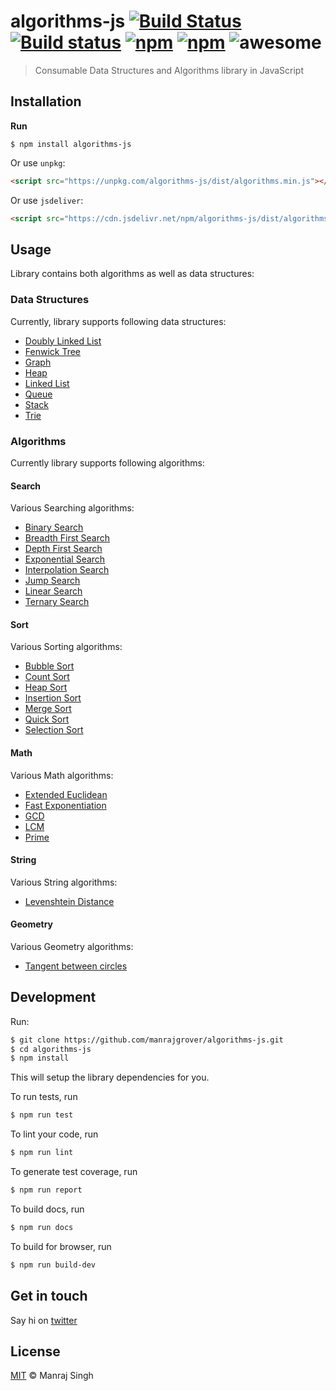 # algorithms-js [![Build Status](https://travis-ci.org/manrajgrover/algorithms-js.svg?branch=master)](https://travis-ci.org/manrajgrover/algorithms-js) [![Build status](https://ci.appveyor.com/api/projects/status/6l0vybrb4y0c7eh8?svg=true)](https://ci.appveyor.com/project/manrajgrover/algorithms-js) [![npm](https://img.shields.io/npm/v/algorithms-js.svg?maxAge=2592000?style=flat-square)](https://www.npmjs.com/package/algorithms-js) [![npm](https://img.shields.io/npm/dt/algorithms-js.svg?maxAge=2592000?style=flat-square)](https://www.npmjs.com/package/algorithms-js) ![awesome](https://img.shields.io/badge/awesome-yes-green.svg)
> Consumable Data Structures and Algorithms library in JavaScript

## Installation

**Run**

```shell
$ npm install algorithms-js
```

Or use `unpkg`:

```html
<script src="https://unpkg.com/algorithms-js/dist/algorithms.min.js"></script>
```

Or use `jsdeliver`:

```html
<script src="https://cdn.jsdelivr.net/npm/algorithms-js/dist/algorithms.min.js"></script>
```

## Usage
Library contains both algorithms as well as data structures:

### Data Structures
Currently, library supports following data structures:

- [Doubly Linked List](https://github.com/manrajgrover/algorithms-js/blob/master/src/data-structures/doubly_linked_list.js)
- [Fenwick Tree](https://github.com/manrajgrover/algorithms-js/blob/master/src/data-structures/fenwick_tree.js)
- [Graph](https://github.com/manrajgrover/algorithms-js/blob/master/src/data-structures/graph.js)
- [Heap](https://github.com/manrajgrover/algorithms-js/blob/master/src/data-structures/heap.js)
- [Linked List](https://github.com/manrajgrover/algorithms-js/blob/master/src/data-structures/linked_list.js)
- [Queue](https://github.com/manrajgrover/algorithms-js/blob/master/src/data-structures/queue.js)
- [Stack](https://github.com/manrajgrover/algorithms-js/blob/master/src/data-structures/stack.js)
- [Trie](https://github.com/manrajgrover/algorithms-js/blob/master/src/data-structures/trie.js)

### Algorithms
Currently library supports following algorithms:

#### Search
Various Searching algorithms:

- [Binary Search](https://github.com/manrajgrover/algorithms-js/blob/master/src/algorithms/search/binary_search.js)
- [Breadth First Search](https://github.com/manrajgrover/algorithms-js/blob/master/src/algorithms/search/breadth_first_search.js)
- [Depth First Search](https://github.com/manrajgrover/algorithms-js/blob/master/src/algorithms/search/depth_first_search.js)
- [Exponential Search](https://github.com/manrajgrover/algorithms-js/blob/master/src/algorithms/search/exponential_search.js)
- [Interpolation Search](https://github.com/manrajgrover/algorithms-js/blob/master/src/algorithms/search/interpolation_search.js)
- [Jump Search](https://github.com/manrajgrover/algorithms-js/blob/master/src/algorithms/search/jump_search.js)
- [Linear Search](https://github.com/manrajgrover/algorithms-js/blob/master/src/algorithms/search/linear_search.js)
- [Ternary Search](https://github.com/manrajgrover/algorithms-js/blob/master/src/algorithms/search/ternary_search.js)

#### Sort
Various Sorting algorithms:

- [Bubble Sort](https://github.com/manrajgrover/algorithms-js/blob/master/src/algorithms/sort/bubble_sort.js)
- [Count Sort](https://github.com/manrajgrover/algorithms-js/blob/master/src/algorithms/sort/count_sort.js)
- [Heap Sort](https://github.com/manrajgrover/algorithms-js/blob/master/src/algorithms/sort/heap_sort.js)
- [Insertion Sort](https://github.com/manrajgrover/algorithms-js/blob/master/src/algorithms/sort/insertion_sort.js)
- [Merge Sort](https://github.com/manrajgrover/algorithms-js/blob/master/src/algorithms/sort/merge_sort.js)
- [Quick Sort](https://github.com/manrajgrover/algorithms-js/blob/master/src/algorithms/sort/quick_sort.js)
- [Selection Sort](https://github.com/manrajgrover/algorithms-js/blob/master/src/algorithms/sort/selection_sort.js)

#### Math
Various Math algorithms:

- [Extended Euclidean](https://github.com/manrajgrover/algorithms-js/blob/master/src/algorithms/math/extended_euclidean.js)
- [Fast Exponentiation](https://github.com/manrajgrover/algorithms-js/blob/master/src/algorithms/math/fast_exp.js)
- [GCD](https://github.com/manrajgrover/algorithms-js/blob/master/src/algorithms/math/gcd.js)
- [LCM](https://github.com/manrajgrover/algorithms-js/blob/master/src/algorithms/math/lcm.js)
- [Prime](https://github.com/manrajgrover/algorithms-js/blob/master/src/algorithms/math/prime.js)

#### String
Various String algorithms:

- [Levenshtein Distance](https://github.com/manrajgrover/algorithms-js/blob/master/src/algorithms/string/levenshtein_distance.js)

#### Geometry
Various Geometry algorithms:

- [Tangent between circles](https://github.com/manrajgrover/algorithms-js/blob/master/src/algorithms/geometry/tangent_between_circles.js)

## Development

Run:

```sh
$ git clone https://github.com/manrajgrover/algorithms-js.git
$ cd algorithms-js
$ npm install
```

This will setup the library dependencies for you.

To run tests, run

```sh
$ npm run test
```

To lint your code, run

```sh
$ npm run lint
```

To generate test coverage, run

```sh
$ npm run report
```

To build docs, run

```sh
$ npm run docs
```

To build for browser, run

```sh
$ npm run build-dev
```

## Get in touch
Say hi on [twitter](https://twitter.com/manrajsgrover)

## License

[MIT](https://github.com/manrajgrover/algorithms-js/blob/master/LICENSE) © Manraj Singh
